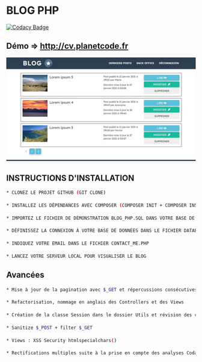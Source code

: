 # BLOG PHP

[![Codacy Badge](https://app.codacy.com/project/badge/Grade/526fdc70ae264a678162052c381bca4b)](https://www.codacy.com/gh/JEND-CODES/BLOG-PHP/dashboard?utm_source=github.com&amp;utm_medium=referral&amp;utm_content=JEND-CODES/BLOG-PHP&amp;utm_campaign=Badge_Grade)

## Démo => http://cv.planetcode.fr

![BLOGPHP](https://raw.githubusercontent.com/JEND-CODES/BLOG-PHP/main/content/theme/img/CapchaBlog.JPG)

## INSTRUCTIONS D'INSTALLATION
``` bash
* CLONEZ LE PROJET GITHUB (GIT CLONE)

* INSTALLEZ LES DÉPENDANCES AVEC COMPOSER (COMPOSER INIT + COMPOSER INSTALL)

* IMPORTEZ LE FICHIER DE DÉMONSTRATION BLOG_PHP.SQL DANS VOTRE BASE DE DONNÉES

* DÉFINISSEZ LA CONNEXION À VOTRE BASE DE DONNÉES DANS LE FICHIER DATABASE.PHP

* INDIQUEZ VOTRE EMAIL DANS LE FICHIER CONTACT_ME.PHP

* LANCEZ VOTRE SERVEUR LOCAL POUR VISUALISER LE BLOG
```

## Avancées
``` bash
* Mise à jour de la pagination avec $_GET et répercussions consécutives dans les Controllers et les Views

* Refactorisation, nommage en anglais des Controllers et des Views

* Création de la classe Session dans le dossier Utils et révision des controllers 

* Sanitize $_POST + filter $_GET 

* Views : XSS Security htmlspecialchars()

* Rectifications multiples suite à la prise en compte des analyses Codacy
```


